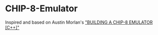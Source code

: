# CHIP-8-Emulator
Inspired and based on Austin Morlan's ["BUILDING A CHIP-8 EMULATOR \[C++\]"](https://austinmorlan.com/posts/chip8_emulator/)
